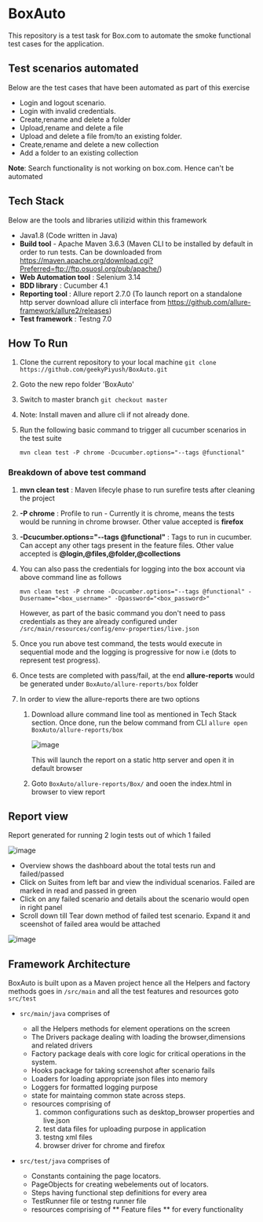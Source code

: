 # BoxAuto
This repository is a test task for Box.com to automate the smoke functional test cases for the application.

## Test scenarios automated
Below are the test cases that have been automated as part of this exercise

 * Login and logout scenario.
 * Login with invalid credentials.
 * Create,rename and delete a folder
 * Upload,rename and delete a file
 * Upload and delete a file from/to an existing folder.
 * Create,rename and delete a new collection
 * Add a folder to an existing collection

**Note**: Search functionality is not working on box.com. Hence can't be automated

## Tech Stack
Below are the tools and libraries utilizid within this framework

* Java1.8 (Code written in Java)
* **Build tool** - Apache Maven 3.6.3 (Maven CLI to be installed by default in order to run tests. Can be downloaded from https://maven.apache.org/download.cgi?Preferred=ftp://ftp.osuosl.org/pub/apache/)
* **Web Automation tool** : Selenium 3.14
* **BDD library** : Cucumber 4.1
* **Reporting tool** : Allure report 2.7.0 (To launch report on a standalone http server download allure cli interface from https://github.com/allure-framework/allure2/releases)
* **Test framework** : Testng 7.0

## How To Run

1. Clone the current repository to your local machine
 `git clone https://github.com/geekyPiyush/BoxAuto.git`

2. Goto the new repo folder 'BoxAuto'

3. Switch to master branch
   `git checkout master`

4. Note: Install maven and allure cli if not already done. 

5. Run the following basic command to trigger all cucumber scenarios in the test suite

   `mvn clean test -P chrome -Dcucumber.options="--tags @functional"`
   
### Breakdown of above test command
   
   1. **mvn clean test** : Maven lifecyle phase to run surefire tests after cleaning the project
   2. **-P chrome** : Profile to run - Currently it is chrome, means the tests would be running in chrome browser. Other value accepted is **firefox**
   3. **-Dcucumber.options="--tags @functional"** : Tags to run in cucumber. Can accept any other tags present in the feature files. Other value accepted is         **@login,@files,@folder,@collections**

6. You can also pass the credentials for logging into the box account via above command line as follows

   `mvn clean test -P chrome -Dcucumber.options="--tags @functional" -Dusername="<box_username>" -Dpassword="<box_password>"`
   
    However, as part of the basic command you don't need to pass credentials as they are already configured under `/src/main/resources/config/env-properties/live.json`
    
7. Once you run above test command, the tests would execute in sequential mode and the logging is progressive for now i.e (dots to represent test progress). 

8. Once tests are completed with pass/fail, at the end **allure-reports** would be generated under `BoxAuto/allure-reports/box` folder

9. In order to view the allure-reports there are two options

   1. Download allure command line tool as mentioned in Tech Stack section. Once done, run the below command from CLI
      `allure open BoxAuto/allure-reports/box`
      
      ![image](https://user-images.githubusercontent.com/72020821/112713045-006bd580-8ef9-11eb-9654-ed0b5a3c2aa8.png)
      
      This will launch the report on a static http server and open it in default browser
      
   2. Goto `BoxAuto/allure-reports/Box/` and ooen the index.html in browser to view report
 
## Report view

Report generated for running 2 login tests out of which 1 failed

![image](https://user-images.githubusercontent.com/72020821/112713128-8daf2a00-8ef9-11eb-824e-5439cfcd1002.png)

* Overview shows the dashboard about the total tests run and failed/passed
* Click on Suites from left bar and view the individual scenarios. Failed are marked in read and passed in green
* Click on any failed scenario and details about the scenario would open in right panel
* Scroll down till Tear down method of failed test scenario. Expand it and sceenshot of failed area would be attached

![image](https://user-images.githubusercontent.com/72020821/112713176-f0082a80-8ef9-11eb-85e0-753bdfcb93e0.png)

## Framework Architecture

BoxAuto is built upon as a Maven project hence all the Helpers and factory methods goes in `/src/main` and all the test features and resources goto `src/test`

* `src/main/java` comprises of 
   * all the Helpers methods for element operations on the screen
   * The Drivers package dealing with loading the browser,dimensions and related drivers
   * Factory package deals with core logic for critical operations in the system.
   * Hooks package for taking screenshot after scenario fails
   * Loaders for loading appropriate json files into memory
   * Loggers for formatted logging purpose
   * state for maintaing common state across steps.
   * resources comprising of 
      1. common configurations such as desktop_browser properties and live.json
      2. test data files for uploading purpose in application
      3. testng xml files 
      4. browser driver for chrome and firefox

* `src/test/java` comprises of
   * Constants containing the page locators.
   * PageObjects for creating webelements out of locators.
   * Steps having functional step definitions for every area
   * TestRunner file or testng runner file
   * resources comprising of ** Feature files ** for every functionality


 
   
  
   
